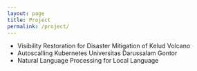 ```yaml
---
layout: page
title: Project
permalink: /project/
---
```


* Visibility Restoration for Disaster Mitigation of Kelud Volcano
* Autoscalling Kubernetes Universitas Darussalam Gontor
* Natural Language Processing for Local Language